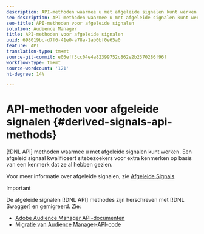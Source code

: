 ```yaml
---
description: API-methoden waarmee u met afgeleide signalen kunt werken. Een afgeleid signaal kwalificeert sitebezoekers voor extra kenmerken op basis van een kenmerk dat ze al hebben gezien.
seo-description: API-methoden waarmee u met afgeleide signalen kunt werken. Een afgeleid signaal kwalificeert sitebezoekers voor extra kenmerken op basis van een kenmerk dat ze al hebben gezien.
seo-title: API-methoden voor afgeleide signalen
solution: Audience Manager
title: API-methoden voor afgeleide signalen
uuid: 698019bc-d7f6-41e0-a78a-1ab0bf0e65a0
feature: API
translation-type: tm+mt
source-git-commit: e05eff3cc04e4a82399752c862e2b2370286f96f
workflow-type: tm+mt
source-wordcount: '121'
ht-degree: 14%

---
```



# API-methoden voor afgeleide signalen {#derived-signals-api-methods}

[!DNL API] methoden waarmee u met afgeleide signalen kunt werken. Een afgeleid signaal kwalificeert sitebezoekers voor extra kenmerken op basis van een kenmerk dat ze al hebben gezien.

<!-- c_separator.xml -->

Voor meer informatie over afgeleide signalen, zie [Afgeleide Signals](../../features/derived-signals.md).

>[!IMPORTANT]
>
>De afgeleide signalen [!DNL API] methodes zijn herschreven met [!DNL Swagger] en gemigreerd. Zie:
>
>* [Adobe Audience Manager API-documenten](https://bank.demdex.com/portal/swagger/index.html)
>* [Migratie van Audience Manager-API-code](../../api/api-swagger-migration.md)
